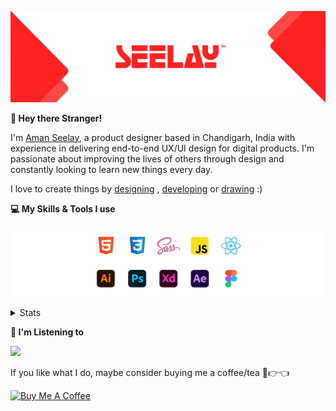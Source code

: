 [![banner](./images/seelay.svg)](https://www.seelay.in)

**👋 Hey there Stranger!**

I'm [Aman Seelay](https://www.seelay.in), a product designer based in Chandigarh, India with experience in delivering end-to-end UX/UI design for digital products. I'm passionate about improving the lives of others through design and constantly looking to learn new things every day.

I love to create things by [designing](https://www.seelay.in/#work) , [developing](https://www.seelay.in/#projects) or [drawing](https://art.seelay.in) :)

**💻 My Skills & Tools I use**

[![banner](./images/skills&tools.svg)](https://www.seelay.in/about)

<details>
  <summary>Stats</summary>

---

<!--START_SECTION:waka-->
![Profile Views](http://img.shields.io/badge/Profile%20Views-11-blue)

**🐱 My GitHub Data** 

> 🏆 412 Contributions in the Year 2022
 > 
> 📦 695.7 kB Used in GitHub's Storage 
 > 
> 💼 Opted to Hire
 > 
> 📜 2 Public Repositories 
 > 
> 🔑 38 Private Repositories  
 > 
**I'm a Night 🦉** 

```text
🌞 Morning    122 commits    ████░░░░░░░░░░░░░░░░░░░░░   16.87% 
🌆 Daytime    111 commits    ███░░░░░░░░░░░░░░░░░░░░░░   15.35% 
🌃 Evening    186 commits    ██████░░░░░░░░░░░░░░░░░░░   25.73% 
🌙 Night      304 commits    ██████████░░░░░░░░░░░░░░░   42.05%

```
📅 **I'm Most Productive on Sunday** 

```text
Monday       149 commits    █████░░░░░░░░░░░░░░░░░░░░   20.61% 
Tuesday      86 commits     ███░░░░░░░░░░░░░░░░░░░░░░   11.89% 
Wednesday    90 commits     ███░░░░░░░░░░░░░░░░░░░░░░   12.45% 
Thursday     86 commits     ███░░░░░░░░░░░░░░░░░░░░░░   11.89% 
Friday       62 commits     ██░░░░░░░░░░░░░░░░░░░░░░░   8.58% 
Saturday     93 commits     ███░░░░░░░░░░░░░░░░░░░░░░   12.86% 
Sunday       157 commits    █████░░░░░░░░░░░░░░░░░░░░   21.72%

```


📊 **This Week I Spent My Time On** 

```text
⌚︎ Time Zone: Asia/Kolkata

💬 Programming Languages: 
Other                    2 hrs 4 mins        ██████████████████░░░░░░░   74.09% 
JSON                     43 mins             ██████░░░░░░░░░░░░░░░░░░░   25.86% 
JavaScript               0 secs              ░░░░░░░░░░░░░░░░░░░░░░░░░   0.05%

🔥 Editors: 
Browser                  2 hrs 4 mins        ██████████████████░░░░░░░   74.09% 
VS Code                  43 mins             ██████░░░░░░░░░░░░░░░░░░░   25.91%

💻 Operating System: 
Windows                  2 hrs 47 mins       █████████████████████████   100.0%

```

**I Mostly Code in JavaScript** 

```text
JavaScript               28 repos            ██████████████████░░░░░░░   71.79% 
TypeScript               11 repos            ███████░░░░░░░░░░░░░░░░░░   28.21%

```



 Last Updated on 18/12/2022 06:39:36 UTC
<!--END_SECTION:waka-->

---

 </details>

**🎵 I'm Listening to**

<object data="https://now-play.vercel.app/api/generate?uid=7a17a86e-d6b7-43b5-8d9c-1d6dae42a779" >

  <img src="https://now-play.vercel.app/api/generate?uid=7a17a86e-d6b7-43b5-8d9c-1d6dae42a779" />

</object>

If you like what I do, maybe consider buying me a coffee/tea 🥺👉👈

<a href="https://www.buymeacoffee.com/seelay" target="_blank"><img src="https://cdn.buymeacoffee.com/buttons/v2/default-red.png" alt="Buy Me A Coffee" width="150" ></a>
